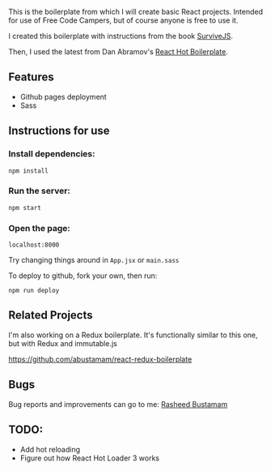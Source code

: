 This is the boilerplate from which I will create basic React projects. Intended for use of Free Code Campers, but of course anyone is free to use it.

I created this boilerplate with instructions from the book [SurviveJS](http://survivejs.com). 

Then, I used the latest from Dan Abramov's [React Hot Boilerplate](https://github.com/gaearon/reacthotboilerplate).

## Features

- Github pages deployment
- Sass

## Instructions for use

### Install dependencies:

```		
npm install
```		

### Run the server:

```
npm start
```

### Open the page:
```
localhost:8000
```

Try changing things around in `App.jsx` or `main.sass`

To deploy to github, fork your own, then run:

```
npm run deploy
```

## Related Projects
I'm also working on a Redux boilerplate. It's functionally similar to this one, but with Redux and immutable.js

https://github.com/abustamam/react-redux-boilerplate

## Bugs

Bug reports and improvements can go to me: [Rasheed Bustamam](mailto:rasheed.bustamam@gmail.com)

## TODO:

- Add hot reloading
- Figure out how React Hot Loader 3 works